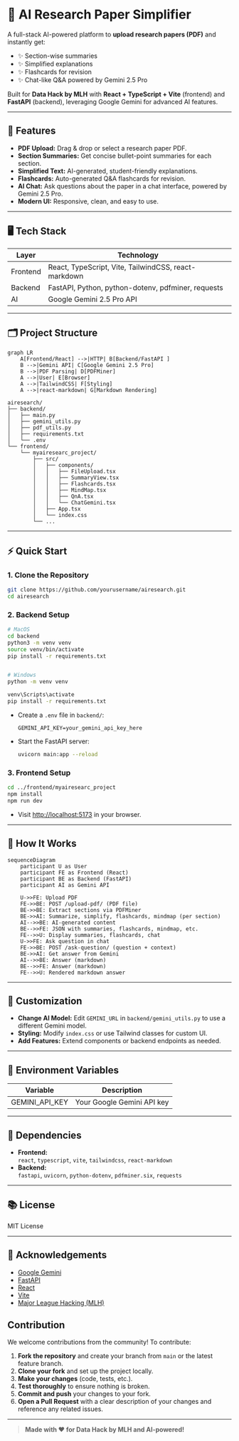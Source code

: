 # 📄 AI Research Paper Simplifier

A full-stack AI-powered platform to **upload research papers (PDF)** and instantly get:
- ✨ Section-wise summaries
- ✨ Simplified explanations
- ✨ Flashcards for revision
- ✨ Chat-like Q&A powered by Gemini 2.5 Pro

Built for **Data Hack by MLH** with **React + TypeScript + Vite** (frontend) and **FastAPI** (backend), leveraging Google Gemini for advanced AI features.

---

## 🚀 Features

- **PDF Upload:** Drag & drop or select a research paper PDF.
- **Section Summaries:** Get concise bullet-point summaries for each section.
- **Simplified Text:** AI-generated, student-friendly explanations.
- **Flashcards:** Auto-generated Q&A flashcards for revision.
- **AI Chat:** Ask questions about the paper in a chat interface, powered by Gemini 2.5 Pro.
- **Modern UI:** Responsive, clean, and easy to use.

---

## 🖥️ Tech Stack

| Layer      | Technology                                      |
|------------|-------------------------------------------------|
| Frontend   | React, TypeScript, Vite, TailwindCSS, react-markdown |
| Backend    | FastAPI, Python, python-dotenv, pdfminer, requests |
| AI         | Google Gemini 2.5 Pro API                       |

---

## 🗂️ Project Structure

```mermaid
graph LR
    A[Frontend/React] -->|HTTP| B[Backend/FastAPI ]
    B -->|Gemini API| C[Google Gemini 2.5 Pro]
    B -->|PDF Parsing| D[PDFMiner]
    A -->|User| E[Browser]
    A -->|TailwindCSS| F[Styling]
    A -->|react-markdown| G[Markdown Rendering]
```

```
airesearch/
├── backend/
│   ├── main.py
│   ├── gemini_utils.py
│   ├── pdf_utils.py
│   ├── requirements.txt
│   └── .env
└── frontend/
    └── myairesearc_project/
        ├── src/
        │   ├── components/
        │   │   ├── FileUpload.tsx
        │   │   ├── SummaryView.tsx
        │   │   ├── Flashcards.tsx
        │   │   ├── MindMap.tsx
        │   │   ├── QnA.tsx
        │   │   └── ChatGemini.tsx
        │   ├── App.tsx
        │   └── index.css
        └── ...
```

---

## ⚡ Quick Start

### 1. Clone the Repository

```bash
git clone https://github.com/yourusername/airesearch.git
cd airesearch
```

### 2. Backend Setup

```bash
# MacOS
cd backend
python3 -m venv venv
source venv/bin/activate
pip install -r requirements.txt


# Windows
python -m venv venv

venv\Scripts\activate
pip install -r requirements.txt
```

- Create a `.env` file in `backend/`:
  ```
  GEMINI_API_KEY=your_gemini_api_key_here
  ```

- Start the FastAPI server:
  ```bash
  uvicorn main:app --reload
  ```

### 3. Frontend Setup

```bash
cd ../frontend/myairesearc_project
npm install
npm run dev
```

- Visit [http://localhost:5173](http://localhost:5173) in your browser.

---

## 🧠 How It Works

```mermaid
sequenceDiagram
    participant U as User
    participant FE as Frontend (React)
    participant BE as Backend (FastAPI)
    participant AI as Gemini API

    U->>FE: Upload PDF
    FE->>BE: POST /upload-pdf/ (PDF file)
    BE->>BE: Extract sections via PDFMiner
    BE->>AI: Summarize, simplify, flashcards, mindmap (per section)
    AI-->>BE: AI-generated content
    BE-->>FE: JSON with summaries, flashcards, mindmap, etc.
    FE-->>U: Display summaries, flashcards, chat
    U->>FE: Ask question in chat
    FE->>BE: POST /ask-question/ (question + context)
    BE->>AI: Get answer from Gemini
    AI-->>BE: Answer (markdown)
    BE-->>FE: Answer (markdown)
    FE-->>U: Rendered markdown answer
```

---

## 📝 Customization

- **Change AI Model:** Edit `GEMINI_URL` in `backend/gemini_utils.py` to use a different Gemini model.
- **Styling:** Modify `index.css` or use Tailwind classes for custom UI.
- **Add Features:** Extend components or backend endpoints as needed.

---

## 🤖 Environment Variables

| Variable         | Description                |
|------------------|---------------------------|
| GEMINI_API_KEY   | Your Google Gemini API key|

---

## 🧩 Dependencies

- **Frontend:**  
  `react`, `typescript`, `vite`, `tailwindcss`, `react-markdown`
- **Backend:**  
  `fastapi`, `uvicorn`, `python-dotenv`, `pdfminer.six`, `requests`

---

## 📚 License

MIT License

---

## 🙏 Acknowledgements

- [Google Gemini](https://aistudio.google.com/)
- [FastAPI](https://fastapi.tiangolo.com/)
- [React](https://react.dev/)
- [Vite](https://vitejs.dev/)
- [Major League Hacking (MLH)](https://mlh.io/)


## Contribution

We welcome contributions from the community! To contribute:

1. **Fork the repository** and create your branch from `main` or the latest feature branch.
2. **Clone your fork** and set up the project locally.
3. **Make your changes** (code, tests, etc.).
4. **Test thoroughly** to ensure nothing is broken.
5. **Commit and push** your changes to your fork.
6. **Open a Pull Request** with a clear description of your changes and reference any related issues.

---

> **Made with ❤️ for Data Hack by MLH and AI-powered!**